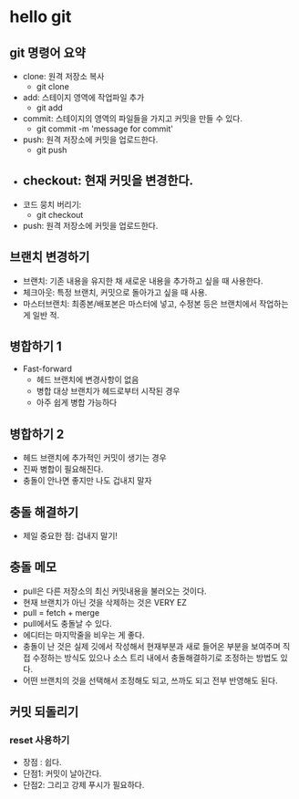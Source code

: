 # hello git

## git 명령어 요약

- clone: 원격 저장소 복사
    - git clone <link>
- add: 스테이지 영역에 작업파일 추가
    - git add <files>
- commit: 스테이지의 영역의 파일들을 가지고 커밋을 만들 수 있다.
    - git commit -m 'message for commit'
- push: 원격 저장소에 커밋을 업로드한다.
    - git push <remote> <branch>
- checkout: 현재 커밋을 변경한다.
    -
- 코드 뭉치 버리기: 
    - git checkout <filename>
- push: 원격 저장소에 커밋을 업로드한다.

## 브랜치 변경하기

- 브랜치: 기존 내용을 유지한 채 새로운 내용을 추가하고 싶을 때 사용한다.
- 체크아웃: 특정 브랜치, 커밋으로 돌아가고 싶을 때 사용.
- 마스터브랜치: 최종본/배포본은 마스터에 넣고, 수정본 등은 브랜치에서 작업하는 게 일반 적.


## 병합하기 1
- Fast-forward
   - 헤드 브랜치에 변경사항이 없음
   - 병합 대상 브랜치가 헤드로부터 시작된 경우
   - 아주 쉽게 병합 가능하다

## 병합하기 2
- 헤드 브랜치에 추가적인 커밋이 생기는 경우
- 진짜 병합이 필요해진다.
- 충돌이 안나면 좋지만 나도 겁내지 말자

## 충돌 해결하기

- 제일 중요한 점: 겁내지 말기!

## 충돌 메모
- pull은 다른 저장소의 최신 커밋내용을 불러오는 것이다.
- 현재 브랜치가 아닌 것을 삭제하는 것은 VERY EZ
- pull = fetch + merge
- pull에서도 충돌날 수 있다.
- 에디터는 마지막줄을 비우는 게 좋다.
- 충돌이 난 것은 실제 깃에서 작성해서 현재부분과 새로 들어온 부분을 보여주며 직접 수정하는 방식도 있으나 소스 트리 내에서 충돌해결하기로 조정하는 방법도 있다.
- 어떤 브랜치의 것을 선택해서 조정해도 되고, 쓰까도 되고 전부 반영해도 된다.

## 커밋 되돌리기

### reset 사용하기

- 장점 : 쉽다.
- 단점1: 커밋이 날아간다.
- 단점2: 그리고 강제 푸시가 필요하다.
